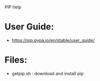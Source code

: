 PIP help

# User Guide:
* https://pip.pypa.io/en/stable/user_guide/

# Files:
* getpip.sh : download and install pip
